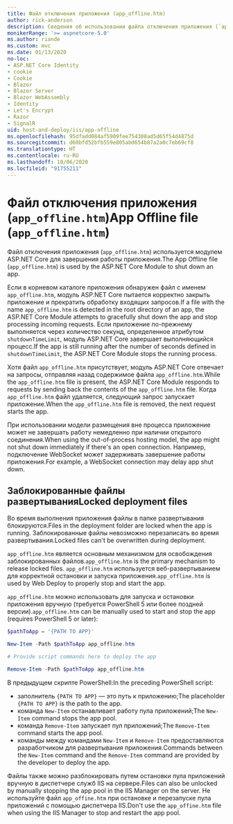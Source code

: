 ```yaml
---
title: Файл отключения приложения (app_offline.htm)
author: rick-anderson
description: Сведения об использовании файла отключения приложения (`app_offline.htm`) с модулем ASP.NET Core.
monikerRange: '>= aspnetcore-5.0'
ms.author: riande
ms.custom: mvc
ms.date: 01/13/2020
no-loc:
- ASP.NET Core Identity
- cookie
- Cookie
- Blazor
- Blazor Server
- Blazor WebAssembly
- Identity
- Let's Encrypt
- Razor
- SignalR
uid: host-and-deploy/iis/app-offline
ms.openlocfilehash: 95dfadd084af5909fee754308ad5d65f54d4875d
ms.sourcegitcommit: d60bfd52bfb559e805abd654b87a2a0c7eb69cf8
ms.translationtype: HT
ms.contentlocale: ru-RU
ms.lasthandoff: 10/06/2020
ms.locfileid: "91755211"
---
```

# <a name="app-offline-file-app_offlinehtm"></a><span data-ttu-id="055ed-103">Файл отключения приложения (`app_offline.htm`)</span><span class="sxs-lookup"><span data-stu-id="055ed-103">App Offline file (`app_offline.htm`)</span></span>

<span data-ttu-id="055ed-104">Файл отключения приложения (`app_offline.htm`) используется модулем ASP.NET Core для завершения работы приложения.</span><span class="sxs-lookup"><span data-stu-id="055ed-104">The App Offline file (`app_offline.htm`) is used by the ASP.NET Core Module to shut down an app.</span></span>

<span data-ttu-id="055ed-105">Если в корневом каталоге приложения обнаружен файл с именем `app_offline.htm`, модуль ASP.NET Core пытается корректно закрыть приложение и прекратить обработку входящих запросов.</span><span class="sxs-lookup"><span data-stu-id="055ed-105">If a file with the name `app_offline.htm` is detected in the root directory of an app, the ASP.NET Core Module attempts to gracefully shut down the app and stop processing incoming requests.</span></span> <span data-ttu-id="055ed-106">Если приложение по-прежнему выполняется через количество секунд, определенное атрибутом `shutdownTimeLimit`, модуль ASP.NET Core завершает выполняющийся процесс.</span><span class="sxs-lookup"><span data-stu-id="055ed-106">If the app is still running after the number of seconds defined in `shutdownTimeLimit`, the ASP.NET Core Module stops the running process.</span></span>

<span data-ttu-id="055ed-107">Хотя файл `app_offline.htm` присутствует, модуль ASP.NET Core отвечает на запросы, отправляя назад содержимое файла `app_offline.htm`.</span><span class="sxs-lookup"><span data-stu-id="055ed-107">While the `app_offline.htm` file is present, the ASP.NET Core Module responds to requests by sending back the contents of the `app_offline.htm` file.</span></span> <span data-ttu-id="055ed-108">Когда `app_offline.htm` файл удаляется, следующий запрос запускает приложение.</span><span class="sxs-lookup"><span data-stu-id="055ed-108">When the `app_offline.htm` file is removed, the next request starts the app.</span></span>

<span data-ttu-id="055ed-109">При использовании модели размещения вне процесса приложение может не завершать работу немедленно при наличии открытого соединения.</span><span class="sxs-lookup"><span data-stu-id="055ed-109">When using the out-of-process hosting model, the app might not shut down immediately if there's an open connection.</span></span> <span data-ttu-id="055ed-110">Например, подключение WebSocket может задерживать завершение работы приложения.</span><span class="sxs-lookup"><span data-stu-id="055ed-110">For example, a WebSocket connection may delay app shut down.</span></span>

## <a name="locked-deployment-files"></a><span data-ttu-id="055ed-111">Заблокированные файлы развертывания</span><span class="sxs-lookup"><span data-stu-id="055ed-111">Locked deployment files</span></span>

<span data-ttu-id="055ed-112">Во время выполнения приложения файлы в папке развертывания блокируются.</span><span class="sxs-lookup"><span data-stu-id="055ed-112">Files in the deployment folder are locked when the app is running.</span></span> <span data-ttu-id="055ed-113">Заблокированные файлы невозможно перезаписать во время развертывания.</span><span class="sxs-lookup"><span data-stu-id="055ed-113">Locked files can't be overwritten during deployment.</span></span>

<span data-ttu-id="055ed-114">`app_offline.htm` является основным механизмом для освобождения заблокированных файлов.</span><span class="sxs-lookup"><span data-stu-id="055ed-114">`app_offline.htm` is the primary mechanism to release locked files.</span></span> <span data-ttu-id="055ed-115">`app_offline.htm` используется веб-развертыванием для корректной остановки и запуска приложения.</span><span class="sxs-lookup"><span data-stu-id="055ed-115">`app_offline.htm` is used by Web Deploy to properly stop and start the app.</span></span>

<span data-ttu-id="055ed-116">`app_offline.htm` можно использовать для запуска и остановки приложения вручную (требуется PowerShell 5 или более поздней версии).</span><span class="sxs-lookup"><span data-stu-id="055ed-116">`app_offline.htm` can be manually used to start and stop the app (requires PowerShell 5 or later):</span></span>

```powershell
$pathToApp = '{PATH TO APP}'

New-Item -Path $pathToApp app_offline.htm

# Provide script commands here to deploy the app

Remove-Item -Path $pathToApp app_offline.htm
```

<span data-ttu-id="055ed-117">В предыдущем скрипте PowerShell:</span><span class="sxs-lookup"><span data-stu-id="055ed-117">In the preceding PowerShell script:</span></span>

* <span data-ttu-id="055ed-118">заполнитель `{PATH TO APP}` — это путь к приложению;</span><span class="sxs-lookup"><span data-stu-id="055ed-118">The placeholder `{PATH TO APP}` is the path to the app.</span></span>
* <span data-ttu-id="055ed-119">команда `New-Item` останавливает работу пула приложений;</span><span class="sxs-lookup"><span data-stu-id="055ed-119">The `New-Item` command stops the app pool.</span></span>
* <span data-ttu-id="055ed-120">команда `Remove-Item` запускает пул приложений;</span><span class="sxs-lookup"><span data-stu-id="055ed-120">The `Remove-Item` command starts the app pool.</span></span>
* <span data-ttu-id="055ed-121">команды между командами `New-Item` и `Remove-Item` предоставляются разработчиком для развертывания приложения.</span><span class="sxs-lookup"><span data-stu-id="055ed-121">Commands between the `New-Item` command and the `Remove-Item` command are provided by the developer to deploy the app.</span></span>

<span data-ttu-id="055ed-122">Файлы также можно разблокировать путем остановки пула приложений вручную в диспетчере служб IIS на сервере.</span><span class="sxs-lookup"><span data-stu-id="055ed-122">Files can also be unlocked by manually stopping the app pool in the IIS Manager on the server.</span></span> <span data-ttu-id="055ed-123">Не используйте файл `app_offine.htm` при остановке и перезапуске пула приложений с помощью диспетчера IIS.</span><span class="sxs-lookup"><span data-stu-id="055ed-123">Don't use the `app_offine.htm` file when using the IIS Manager to stop and restart the app pool.</span></span>
